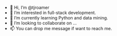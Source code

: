 - 👋 Hi, I’m @tjroamer
- 👀 I’m interested in full-stack development.
- 🌱 I’m currently learning Python and data mining.
- 💞️ I’m looking to collaborate on ...
- 📫 You can drop me message if want to reach me.

<!---
tjroamer/tjroamer is a ✨ special ✨ repository because its `README.md` (this file) appears on your GitHub profile.
You can click the Preview link to take a look at your changes.
--->
